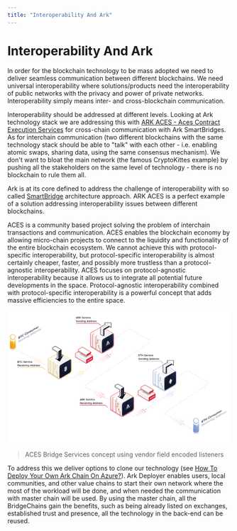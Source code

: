 ```yaml
---
title: "Interoperability And Ark"
---
```


# Interoperability And Ark

In order for the blockchain technology to be mass adopted we need to deliver seamless communication between different blockchains. We need universal interoperability where solutions/products need the interoperability of public networks with the privacy and power of private networks. Interoperability simply means inter- and cross-blockchain communication.

Interoperability should be addressed at different levels. Looking at Ark technology stack we are addressing this with  [ARK ACES - Aces Contract Execution Services](https://arkaces.com/) for cross-chain communication with Ark SmartBridges. As for interchain communication (two different blockchains with the same technology stack should be able to "talk" with each other - i.e. enabling atomic swaps, sharing data, using the same consensus mechanism). We don't want to bloat the main network (the famous CryptoKittes example) by pushing all the stakeholders on the same level of technology - there is no blockchain to rule them all.

Ark is at its core defined to address the challenge of interoperability with so called [SmartBridge](/introduction/ark/how-does-ark-smartbridge-work)  architecture approach. ARK ACES is a perfect example of a solution addressing interoperability issues between different blockchains.

ACES is a community based project solving the problem of interchain transactions and communication. ACES enables the blockchain economy by allowing micro-chain projects to connect to the liquidity and functionality of the entire blockchain ecosystem. We cannot achieve this with protocol-specific interoperability, but protocol-specific interoperability is almost certainly cheaper, faster, and possibly more trustless than a protocol-agnostic interoperability. ACES focuses on protocol-agnostic interoperability because it allows us to integrate all potential future developments in the space. Protocol-agnostic interoperability combined with protocol-specific interoperability is a powerful concept that adds massive efficiencies to the entire space.

![ACES](./assets/interoperability-and-ark/5536406-aces-linking-services.png)
> ACES Bridge Services concept using vendor field encoded listeners

To address this we deliver options to clone our technology (see [How To Deploy Your Own Ark Chain On Azure?](/tutorials/deployer/setup-with-azure)). Ark Deployer enables users, local communities, and other value chains to start their own network where the most of the workload will be done, and when needed the communication with master chain will be used. By using the master chain, all the BridgeChains gain the benefits, such as being already listed on exchanges, established trust and presence, all the technology in the back-end can be reused.
